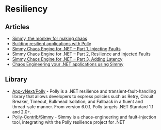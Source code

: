 # Resiliency

## Articles
- [Simmy, the monkey for making chaos](http://elvanydev.com/chaos-injection-with-simmy/)
- [Building resilient applications with Polly](http://elvanydev.com/resilience-with-polly/)
- [Simmy Chaos Engine for .NET – Part 1, Injecting Faults](https://nodogmablog.bryanhogan.net/2019/07/simmy-chaos-engine-for-net-part-1-injecting-faults/)
- [Simmy Chaos Engine for .NET – Part 2, Resilience and Injected Faults](https://nodogmablog.bryanhogan.net/2019/07/simmy-chaos-engine-for-net-part-2-resilience-and-injected-faults/)
- [Simmy Chaos Engine for .NET – Part 3, Adding Latency](https://nodogmablog.bryanhogan.net/2019/08/simmy-chaos-engine-for-net-part-3-adding-latency/)
- [Chaos Engineering your .NET applications using Simmy](http://josephwoodward.co.uk/2020/01/chaos-engineering-your-dot-net-application-simmy)
## Library
- [App-vNext/Polly](https://github.com/App-vNext/Polly) - Polly is a .NET resilience and transient-fault-handling library that allows developers to express policies such as Retry, Circuit Breaker, Timeout, Bulkhead Isolation, and Fallback in a fluent and thread-safe manner. From version 6.0.1, Polly targets .NET Standard 1.1 and 2.0+.
- [Polly-Contrib/Simmy](https://github.com/Polly-Contrib/Simmy) - Simmy is a chaos-engineering and fault-injection tool, integrating with the Polly resilience project for .NET